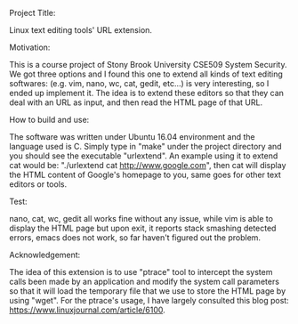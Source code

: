 Project Title:
	
Linux text editing tools' URL extension.

Motivation:
	
This is a course project of Stony Brook University CSE509 System Security. We got three options and I found this one
to extend all kinds of text editing softwares: (e.g. vim, nano, wc, cat, gedit, etc...) is very interesting, so I ended
up implement it. The idea is to extend these editors so that they can deal with an URL as input, and then read the HTML
page of that URL.

How to build and use:

The software was written under Ubuntu 16.04 environment and the language used is C. Simply type in "make" under the 
project directory and you should see the executable "urlextend". An example using it to extend cat would be:
"./urlextend cat http://www.google.com", then cat will display the HTML content of Google's homepage to you, same
goes for other text editors or tools.

Test:

nano, cat, wc, gedit all works fine without any issue, while vim is able to display the HTML page but upon exit, it
reports stack smashing detected errors, emacs does not work, so far haven't figured out the problem.

Acknowledgement:

The idea of this extension is to use "ptrace" tool to intercept the system calls been made by an application and
modify the system call parameters so that it will load the temporary file that we use to store the HTML page by using "wget".
For the ptrace's usage, I have largely consulted this blog post: https://www.linuxjournal.com/article/6100.
